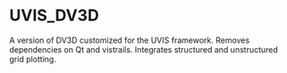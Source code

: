 UVIS_DV3D
=========

A version of DV3D customized for the UVIS framework.  Removes dependencies on Qt and vistrails.  Integrates 
structured and unstructured grid plotting.
